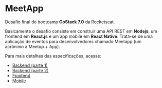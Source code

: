 # MeetApp

Desafio final do bootcamp **GoStack 7.0** da Rocketseat.

Basicamente o desafio consiste em construir uma API REST em **Nodejs**, um frontend em **React.js** e um app mobile em **React Native**. Trata-se de uma aplicação de eventos para desenvolvedores chamado Meetapp (um acrônimo à Meetup + App).

Para mais detalhes das especificações, acesse:

- [Backend (parte 1)](_instrucoes/backend-01.md)
- [Backend (parte 2)](_instrucoes/backend-02.md)
- [Frontend](_instrucoes/front-end.md)
- [Mobile](_instrucoes/mobile.md)
